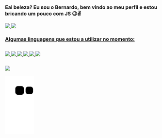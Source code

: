 ### Eai beleza? Eu sou o Bernardo, bem vindo ao meu perfil e estou bricando um pouco com JS 😉✌
  

<div>
  <a href="https://github.com/bernardovillanova">
  <img height="180em" src="https://github-readme-stats.vercel.app/api?username=bernardovillanova&show_icons=true&theme=dracula&include_all_commits=true&count_private=true"/>
  <img height="120em" src="https://github-readme-stats.vercel.app/api/top-langs/?username=bernardovillanova&layout=compact&langs_count=16&theme=dracula"/>
</div>
  
  ### Algumas linguagens que estou a utilizar no momento:
  
  ##
  
<div>
  <img height="30em" src="https://img.shields.io/badge/Node.js-43853D?style=for-the-badge&logo=node.js&logoColor=white" />
  <img height="30em" src="https://img.shields.io/badge/JavaScript-F7DF1E?style=for-the-badge&logo=javascript&logoColor=black" />
  <img height="30em" src="https://img.shields.io/badge/CSS-239120?&style=for-the-badge&logo=css3&logoColor=white" />
  <img height="30em "src="https://img.shields.io/badge/HTML-239120?style=for-the-badge&logo=html5&logoColor=white" />
  <img height="30em "src="https://img.shields.io/badge/Java-ED8B00?style=for-the-badge&logo=java&logoColor=white" />
  <img height="30em" src="https://img.shields.io/badge/PHP-777BB4?style=for-the-badge&logo=php&logoColor=white"/>
  
</div>
  
  ##

 <div>
   <a href="https://www.linkedin.com/in/bernardo-villanova-de-santana/" target="_blank"><img src="https://img.shields.io/badge/LinkedIn-0077B5?style=for-the-badge&logo=linkedin&logoColor=white" target="_blank"></a>
 </div>

![Snake animation](https://github.com/bernardovillanova/bernardovillanova/blob/output/github-contribution-grid-snake.svg)
